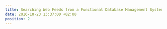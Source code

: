 ```yaml
---
title: Searching Web Feeds from a Functional Database Management System
date: 2016-10-23 13:37:00 +02:00
position: 2
---
```



